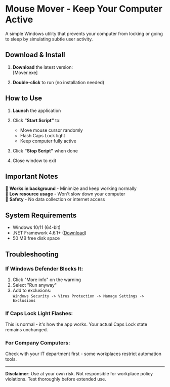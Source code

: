 # Mouse Mover - Keep Your Computer Active

A simple Windows utility that prevents your computer from locking or going to sleep by simulating subtle user activity.

## Download & Install

1. **Download** the latest version:  
   [Mover.exe]  

2. **Double-click** to run (no installation needed)

## How to Use

1. **Launch** the application

2. Click **"Start Script"** to:
   - Move mouse cursor randomly
   - Flash Caps Lock light
   - Keep computer fully active

3. Click **"Stop Script"** when done

4. Close window to exit

## Important Notes

🔹 **Works in background** - Minimize and keep working normally  
🔹 **Low resource usage** - Won't slow down your computer  
🔹 **Safety** - No data collection or internet access  

## System Requirements

- Windows 10/11 (64-bit)  
- .NET Framework 4.6.1+ ([Download](https://dotnet.microsoft.com/download))  
- 50 MB free disk space  

## Troubleshooting

### If Windows Defender Blocks It:
1. Click "More info" on the warning  
2. Select "Run anyway"  
3. Add to exclusions:  
   `Windows Security -> Virus Protection -> Manage Settings -> Exclusions`

### If Caps Lock Light Flashes:
This is normal - it's how the app works. Your actual Caps Lock state remains unchanged.

### For Company Computers:
Check with your IT department first - some workplaces restrict automation tools.

---

**Disclaimer**: Use at your own risk. Not responsible for workplace policy violations. Test thoroughly before extended use.
